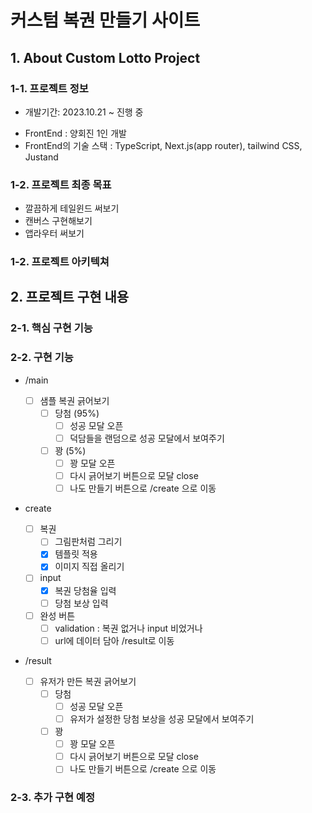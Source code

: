 # 커스텀 복권 만들기 사이트

## 1. About Custom Lotto Project

### 1-1. 프로젝트 정보

- 개발기간: 2023.10.21 ~ 진행 중
<!-- - Custom Lotto의 배포 링크 [] -->
- FrontEnd : 양회진 1인 개발
- FrontEnd의 기술 스택 : TypeScript, Next.js(app router), tailwind CSS, Justand

### 1-2. 프로젝트 최종 목표

- 깔끔하게 테일윈드 써보기
- 캔버스 구현해보기
- 앱라우터 써보기

### 1-2. 프로젝트 아키텍쳐

<!-- 이미지 -->

## 2. 프로젝트 구현 내용

### 2-1. 핵심 구현 기능

### 2-2. 구현 기능

- /main
  - [ ] 샘플 복권 긁어보기 
    - [ ] 당첨 (95%)
      - [ ] 성공 모달 오픈
       - [ ] 덕담들을 랜덤으로 성공 모달에서 보여주기
    - [ ] 꽝 (5%)
      - [ ] 꽝 모달 오픈
      - [ ] 다시 긁어보기 버튼으로 모달 close
      - [ ] 나도 만들기 버튼으로 /create 으로 이동

- create

  - [ ] 복권
    - [ ] 그림판처럼 그리기
    - [x] 템플릿 적용
    - [x] 이미지 직접 올리기
  - [ ] input
    - [x] 복권 당첨율 입력
    - [ ] 당첨 보상 입력
  - [ ] 완성 버튼
    - [ ] validation : 복권 없거나 input 비었거나
    - [ ] url에 데이터 담아 /result로 이동

- /result
  - [ ] 유저가 만든 복권 긁어보기
    - [ ] 당첨
      - [ ] 성공 모달 오픈
      - [ ] 유저가 설정한 당첨 보상을 성공 모달에서 보여주기
    - [ ] 꽝
      - [ ] 꽝 모달 오픈
      - [ ] 다시 긁어보기 버튼으로 모달 close
      - [ ] 나도 만들기 버튼으로 /create 으로 이동

### 2-3. 추가 구현 예정
